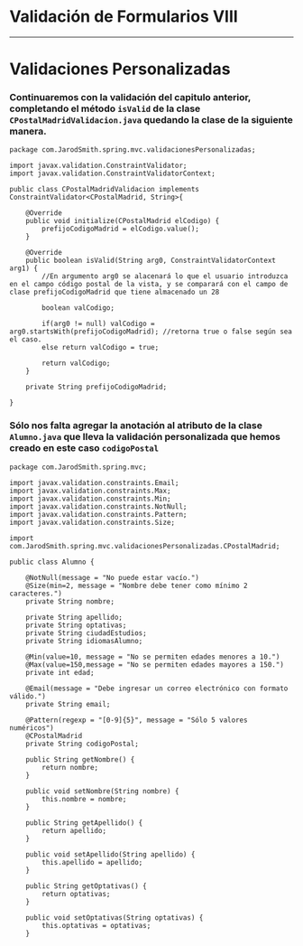 # Validación de Formularios VIII

---

# Validaciones Personalizadas

### Continuaremos con la validación del capitulo anterior, completando el método `isValid` de la clase `CPostalMadridValidacion.java` quedando la clase de la siguiente manera.

    package com.JarodSmith.spring.mvc.validacionesPersonalizadas;

    import javax.validation.ConstraintValidator;
    import javax.validation.ConstraintValidatorContext;

    public class CPostalMadridValidacion implements ConstraintValidator<CPostalMadrid, String>{
        
        @Override
        public void initialize(CPostalMadrid elCodigo) {
            prefijoCodigoMadrid = elCodigo.value();
        }

        @Override
        public boolean isValid(String arg0, ConstraintValidatorContext arg1) {
            //En argumento arg0 se alacenará lo que el usuario introduzca en el campo código postal de la vista, y se comparará con el campo de clase prefijoCodigoMadrid que tiene almacenado un 28
            
            boolean valCodigo;
            
            if(arg0 != null) valCodigo = arg0.startsWith(prefijoCodigoMadrid); //retorna true o false según sea el caso.
            else return valCodigo = true;
            
            return valCodigo;
        }
        
        private String prefijoCodigoMadrid;

    }

### Sólo nos falta agregar la anotación al atributo de la clase `Alumno.java` que lleva la validación personalizada que hemos creado en este caso `codigoPostal`

    package com.JarodSmith.spring.mvc;

    import javax.validation.constraints.Email;
    import javax.validation.constraints.Max;
    import javax.validation.constraints.Min;
    import javax.validation.constraints.NotNull;
    import javax.validation.constraints.Pattern;
    import javax.validation.constraints.Size;

    import com.JarodSmith.spring.mvc.validacionesPersonalizadas.CPostalMadrid;

    public class Alumno {

        @NotNull(message = "No puede estar vacío.")
        @Size(min=2, message = "Nombre debe tener como mínimo 2 caracteres.")
        private String nombre;
        
        private String apellido;
        private String optativas;
        private String ciudadEstudios;
        private String idiomasAlumno;
        
        @Min(value=10, message = "No se permiten edades menores a 10.")
        @Max(value=150,message = "No se permiten edades mayores a 150.")
        private int edad;
        
        @Email(message = "Debe ingresar un correo electrónico con formato válido.")
        private String email;
        
        @Pattern(regexp = "[0-9]{5}", message = "Sólo 5 valores numéricos")
        @CPostalMadrid
        private String codigoPostal;
        
        public String getNombre() {
            return nombre;
        }
        
        public void setNombre(String nombre) {
            this.nombre = nombre;
        }
        
        public String getApellido() {
            return apellido;
        }
        
        public void setApellido(String apellido) {
            this.apellido = apellido;
        }
        
        public String getOptativas() {
            return optativas;
        }
        
        public void setOptativas(String optativas) {
            this.optativas = optativas;
        }
